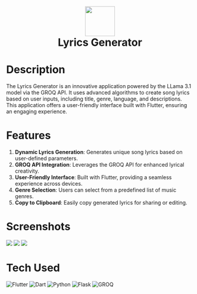 <div align="center">
      <h1> <img src="https://i.imghippo.com/files/Adqif1726439866.jpg" width="80px"><br/>Lyrics Generator</h1>
</div>

# Description
The Lyrics Generator is an innovative application powered by the LLama 3.1 model via the GROQ API. It uses advanced algorithms to create song lyrics based on user inputs, including title, genre, language, and descriptions. This application offers a user-friendly interface built with Flutter, ensuring an engaging experience.

# Features
1. **Dynamic Lyrics Generation**: Generates unique song lyrics based on user-defined parameters.
2. **GROQ API Integration**: Leverages the GROQ API for enhanced lyrical creativity.
3. **User-Friendly Interface**: Built with Flutter, providing a seamless experience across devices.
4. **Genre Selection**: Users can select from a predefined list of music genres.
5. **Copy to Clipboard**: Easily copy generated lyrics for sharing or editing.

# Screenshots
<img src="https://i.imghippo.com/files/Ntha9359u.png"> <img src="https://i.imghippo.com/files/vtKR3324wcE.png"> <img src="https://i.imghippo.com/files/EMOK6319VvM.png">

# Tech Used
![Flutter](https://img.shields.io/badge/flutter-%2302569B.svg?style=for-the-badge&logo=flutter&logoColor=white) ![Dart](https://img.shields.io/badge/dart-%230175C2.svg?style=for-the-badge&logo=dart&logoColor=white) ![Python](https://img.shields.io/badge/python-3670A0?style=for-the-badge&logo=python&logoColor=ffdd54) ![Flask](https://img.shields.io/badge/flask-%23000.svg?style=for-the-badge&logo=flask&logoColor=white) ![GROQ](https://img.shields.io/badge/GROQ-00BFFF?style=for-the-badge&logo=graphql&logoColor=white)


